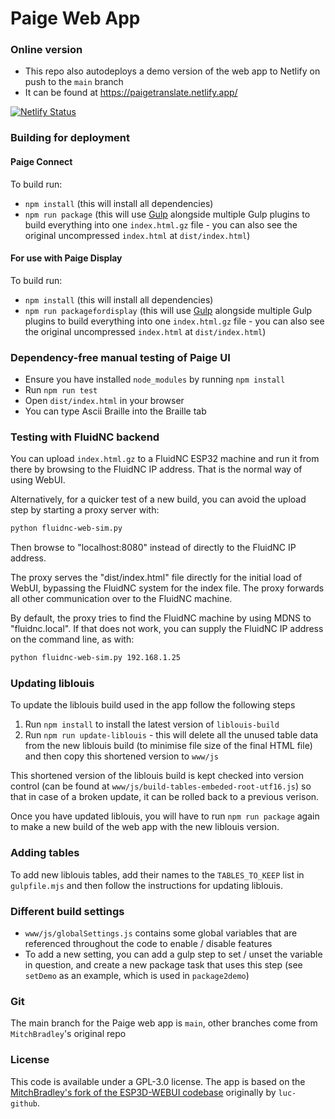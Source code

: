 # Paige Web App

### Online version 

- This repo also autodeploys a demo version of the web app to Netlify on push to the `main` branch
- It can be found at https://paigetranslate.netlify.app/

[![Netlify Status](https://api.netlify.com/api/v1/badges/ffbf45ea-ca3f-4802-8933-cf564f1eaed1/deploy-status)](https://app.netlify.com/sites/paigetranslate/deploys)

### Building for deployment

#### Paige Connect

To build run:
- `npm install` (this will install all dependencies)
- `npm run package` (this will use [Gulp](https://gulpjs.com/) alongside multiple Gulp plugins to build everything into one `index.html.gz` file - you can also see the original uncompressed `index.html` at `dist/index.html`)

#### For use with Paige Display

To build run:
- `npm install` (this will install all dependencies)
- `npm run packagefordisplay` (this will use [Gulp](https://gulpjs.com/) alongside multiple Gulp plugins to build everything into one `index.html.gz` file - you can also see the original uncompressed `index.html` at `dist/index.html`)

### Dependency-free manual testing of Paige UI

- Ensure you have installed `node_modules` by running `npm install`
- Run `npm run test`
- Open `dist/index.html` in your browser
- You can type Ascii Braille into the Braille tab

### Testing with FluidNC backend

You can upload `index.html.gz` to a FluidNC ESP32 machine and run it
from there by browsing to the FluidNC IP address.  That is the normal
way of using WebUI.

Alternatively, for a quicker test of a new build, you can avoid the upload step by
starting a proxy server with:

```bash
python fluidnc-web-sim.py
```

Then browse to "localhost:8080" instead of directly to the FluidNC IP address.

The proxy serves the "dist/index.html" file directly for the initial
load of WebUI, bypassing the FluidNC system for the index file.  The
proxy forwards all other communication over to the FluidNC machine.

By default, the proxy tries to find the FluidNC machine by using MDNS
to "fluidnc.local".  If that does not work, you can supply the FluidNC
IP address on the command line, as with:

```bash
python fluidnc-web-sim.py 192.168.1.25
```

### Updating liblouis

To update the liblouis build used in the app follow the following steps

1. Run `npm install` to install the latest version of `liblouis-build`
2. Run `npm run update-liblouis` - this will delete all the unused table data from the new liblouis build (to minimise file size of the final HTML file) and then copy this shortened version to `www/js`

This shortened version of the liblouis build is kept checked into version control (can be found at `www/js/build-tables-embeded-root-utf16.js`) so that in case of a broken update, it can be rolled back to a previous verison.

Once you have updated liblouis, you will have to run `npm run package` again to make a new build of the web app with the new liblouis version. 

### Adding tables

To add new liblouis tables, add their names to the `TABLES_TO_KEEP` list in `gulpfile.mjs` and then follow the instructions for updating liblouis.

### Different build settings

- `www/js/globalSettings.js` contains some global variables that are referenced throughout the code to enable / disable features
- To add a new setting, you can add a gulp step to set / unset the variable in question, and create a new package task that uses this step (see `setDemo` as an example, which is used in `package2demo`)

### Git

The main branch for the Paige web app is `main`, other branches come from `MitchBradley`'s original repo

### License

This code is available under a GPL-3.0 license. The app is based on the [MitchBradley's fork of the ESP3D-WEBUI codebase](https://github.com/MitchBradley/ESP3D-WEBUI) originally by `luc-github`.
